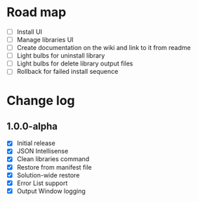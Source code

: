 # Road map

- [ ] Install UI
- [ ] Manage libraries UI
- [ ] Create documentation on the wiki and link to it from readme
- [ ] Light bulbs for uninstall library
- [ ] Light bulbs for delete library output files
- [ ] Rollback for failed install sequence

# Change log

## 1.0.0-alpha

- [x] Initial release
- [x] JSON Intellisense
- [x] Clean libraries command
- [x] Restore from manifest file
- [x] Solution-wide restore
- [x] Error List support
- [x] Output Window logging